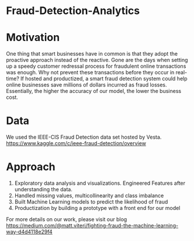 # Fraud-Detection-Analytics

# Motivation
One thing that smart businesses have in common is that they adopt the proactive approach instead of the reactive. Gone are the days when setting up a speedy customer redressal process for fraudulent online transactions was enough. Why not prevent these transactions before they occur in real-time?
If hosted and productized, a smart fraud detection system could help online businesses save millions of dollars incurred as fraud losses. Essentially, the higher the accuracy of our model, the lower the business cost.

# Data
We used the IEEE-CIS Fraud Detection data set hosted by Vesta.
https://www.kaggle.com/c/ieee-fraud-detection/overview

# Approach
1) Exploratory data analysis and visualizations. Engineered Features after understanding the data.
2) Handled missing values, multicollinearity and class imbalance
3) Built Machine Learning models to predict the likelihood of fraud
4) Productization by building a prototype with a front end for our model

For more details on our work, please visit our blog https://medium.com/@matt.viteri/fighting-fraud-the-machine-learning-way-d4d4118e29f4
